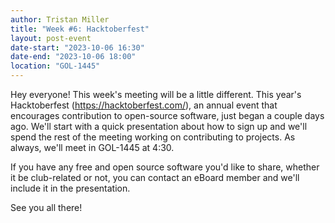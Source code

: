 ```yaml
---
author: Tristan Miller
title: "Week #6: Hacktoberfest"
layout: post-event
date-start: "2023-10-06 16:30"
date-end: "2023-10-06 18:00"
location: "GOL-1445"
---
```


Hey everyone! This week's meeting will be a little different. This year's Hacktoberfest (<https://hacktoberfest.com/>), an annual event that encourages contribution to open-source software, just began a couple days ago. We'll start with a quick presentation about how to sign up and we'll spend the rest of the meeting working on contributing to projects. As always, we'll meet in GOL-1445 at 4:30.

If you have any free and open source software you'd like to share, whether it be club-related or not, you can contact an eBoard member and we'll include it in the presentation.

See you all there!
